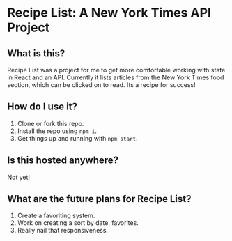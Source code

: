 # Recipe List:  A New York Times API Project

## What is this?

Recipe List was a project for me to get more comfortable working with state in React and an API.  Currently it lists articles from the New York Times food section, which can be clicked on to read.  Its a recipe for success!

## How do I use it?
1. Clone or fork this repo.
2. Install the repo using `npm i`.
3. Get things up and running with `npm start`.

## Is this hosted anywhere?
Not yet!

## What are the future plans for Recipe List?
1. Create a favoriting system.
2. Work on creating a sort by date, favorites.
3. Really nail that responsiveness.
